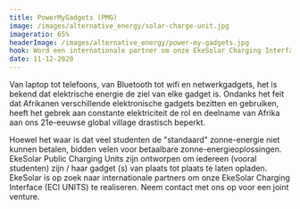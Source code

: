 ```yaml
---
title: PowerMyGadgets (PMG)
image: /images/alternative_energy/solar-charge-unit.jpg
imageratio: 65%
headerImage: /images/alternative_energy/power-my-gadgets.jpg
hook: Word een internationale partner om onze EkeSolar Charging Interface tot bloei te brengen!
date: 11-12-2020
---
```


Van laptop tot telefoons, van Bluetooth tot wifi en netwerkgadgets, het is bekend dat elektrische energie de ziel van elke gadget is. Ondanks het feit dat Afrikanen verschillende elektronische gadgets bezitten en gebruiken, heeft het gebrek aan constante elektriciteit de rol en deelname van Afrika aan ons 21e-eeuwse global village drastisch beperkt.

Hoewel het waar is dat veel studenten de "standaard" zonne-energie niet kunnen betalen, bidden velen voor betaalbare zonne-energieoplossingen. EkeSolar Public Charging Units zijn ontworpen om iedereen (vooral studenten) zijn / haar gadget (s) van plaats tot plaats te laten opladen. EkeSolar is op zoek naar internationale partners om onze EkeSolar Charging Interface (ECI UNITS) te realiseren. Neem contact met ons op voor een joint venture.
